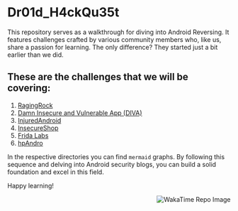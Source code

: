 # Dr01d_H4ckQu35t

This repository serves as a walkthrough for diving into Android Reversing. It features challenges crafted by various community members who, like us, share a passion for learning. The only difference? They started just a bit earlier than we did.

## These are the challenges that we will be covering:
1. [RagingRock](RagingRock)
2. [Damn Insecure and Vulnerable App (DIVA)](%28Damn%20insecure%20and%20vulnerable%20App%29)
3. [InjuredAndroid](InjuredAndroid)
4. [InsecureShop](InsecureShop)
5. [Frida Labs](Frida%20Labs)
6. [hpAndro](hpAndro)

In the respective directories you can find `mermaid` graphs. By following this sequence and delving into Android security blogs, you can build a solid foundation and excel in this field.

Happy learning!

<p align="right">
  <img src="https://wakatime.com/badge/user/f5bf5341-405c-480f-bd76-40a5c1a8ada9/project/5700bb06-ae67-46c4-b2b0-ae093a4395ec.svg" alt="WakaTime Repo Image" />
</p>